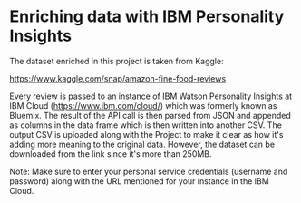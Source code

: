 # Enriching data with IBM Personality Insights
The dataset enriched in this project is taken from Kaggle:

https://www.kaggle.com/snap/amazon-fine-food-reviews

Every review is passed to an instance of IBM Watson Personality Insights at IBM Cloud (https://www.ibm.com/cloud/) which was
formerly known as Bluemix. The result of the API call is then parsed from JSON and appended as columns in the data frame which
is then written into another CSV. The output CSV is uploaded along with the Project to make it clear as how it's adding more 
meaning to the original data. However, the dataset can be downloaded from the link since it's more than 250MB.

Note: Make sure to enter your personal service credentials (username and password) along with the URL mentioned for your instance in the IBM Cloud. 
